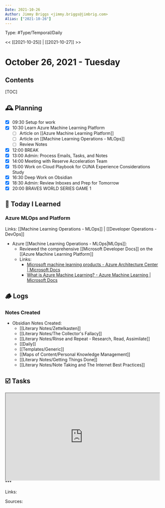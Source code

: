 ```yaml
---
Date: 2021-10-26
Author: Jimmy Briggs <jimmy.briggs@jimbrig.com>
Alias: ["2021-10-26"]
---
```


Type: #Type/Temporal/Daily

<< [[2021-10-25]] | [[2021-10-27]] >>

# October 26, 2021 - Tuesday

## Contents

[TOC]

## 🕰️ Planning

- [x] 09:30 Setup for work
- [x] 10:30 Learn Azure Machine Learning Platform
	- [ ] Article on [[Azure Machine Learning Platform]]
	- [ ] Article on [[Machine Learning Operations - MLOps]]
	- [ ] Review Notes
- [x] 12:00 BREAK
- [x] 13:00 Admin: Process Emails, Tasks, and Notes
- [x] 14:00 Meeting with Reserve Acceleration Team
- [x] 15:00 Work on Cloud Playbook for CUNA Experience Considerations Study
- [x] 16:30 Deep Work on Obsidian
- [x] 18:30 Admin: Review Inboxes and Prep for Tomorrow
- [x] 20:00 BRAVES WORLD SERIES GAME 1

## 🏫 Today I Learned

### Azure MLOps and Platform

Links: [[Machine Learning Operations - MLOps]] | [[Developer Operations - DevOps]] 

- Azure [[Machine Learning Operations - MLOps|MLOps]]:
	- Reviewed the comprehensive [[Microsoft Developer Docs]] on the [[Azure Machine Learning Platform]]
	- Links:
		-  [Microsoft machine learning products - Azure Architecture Center | Microsoft Docs](https://docs.microsoft.com/en-us/azure/architecture/data-guide/technology-choices/data-science-and-machine-learning)
		-  [What is Azure Machine Learning? - Azure Machine Learning | Microsoft Docs](https://docs.microsoft.com/en-us/azure/machine-learning/overview-what-is-azure-machine-learning) 


## 🪵 Logs

### Notes Created

- Obsidian Notes Created: 
	- [[Literary Notes/Zettelkasten]]
	- [[Literary Notes/The Collector's Fallacy]]
	- [[Literary Notes/Rinse and Repeat - Research, Read, Assimilate]]
	- [[Daily]]
	- [[Templates/Generic]]
	- [[Maps of Content/Personal Knowledge Management]]
	- [[Literary Notes/Getting Things Done]]
	- [[Literary Notes/Note Taking and The Internet Best Practices]]

## ☑️ Tasks

<div style="display: block; position: relative; width: 100%; height: 0px; --aspect-ratio:9/16; padding-bottom: calc(var(--aspect-ratio) * 100%);"><iframe src="https://todoist.com/app/today" allow="fullscreen" style="position: absolute; top: 0px; left: 0px; height: 100%; width: 100%;"></iframe></div>
***

Links:

Sources: